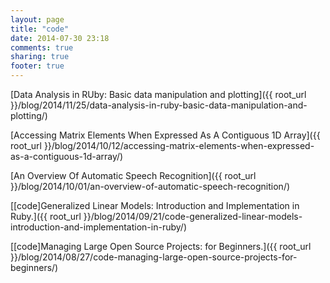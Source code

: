 ```yaml
---
layout: page
title: "code"
date: 2014-07-30 23:18
comments: true
sharing: true
footer: true
---
```

[Data Analysis in RUby: Basic data manipulation and plotting]({{ root_url }}/blog/2014/11/25/data-analysis-in-ruby-basic-data-manipulation-and-plotting/)

[Accessing Matrix Elements When Expressed As A Contiguous 1D Array]({{ root_url }}/blog/2014/10/12/accessing-matrix-elements-when-expressed-as-a-contiguous-1d-array/)

[An Overview Of Automatic Speech Recognition]({{ root_url }}/blog/2014/10/01/an-overview-of-automatic-speech-recognition/)

[[code]Generalized Linear Models: Introduction and Implementation in Ruby.]({{ root_url }}/blog/2014/09/21/code-generalized-linear-models-introduction-and-implementation-in-ruby/)

[[code]Managing Large Open Source Projects: for Beginners.]({{ root_url }}/blog/2014/08/27/code-managing-large-open-source-projects-for-beginners/)